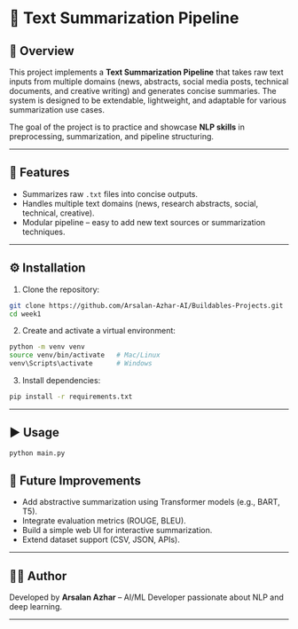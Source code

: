
# 📝 Text Summarization Pipeline

## 📌 Overview

This project implements a **Text Summarization Pipeline** that takes raw text inputs from multiple domains (news, abstracts, social media posts, technical documents, and creative writing) and generates concise summaries. The system is designed to be extendable, lightweight, and adaptable for various summarization use cases.

The goal of the project is to practice and showcase **NLP skills** in preprocessing, summarization, and pipeline structuring.


---

## 🚀 Features

* Summarizes raw `.txt` files into concise outputs.
* Handles multiple text domains (news, research abstracts, social, technical, creative).
* Modular pipeline – easy to add new text sources or summarization techniques.

---

## ⚙️ Installation

1. Clone the repository:

```bash
git clone https://github.com/Arsalan-Azhar-AI/Buildables-Projects.git
cd week1
```


2. Create and activate a virtual environment:

```bash
python -m venv venv
source venv/bin/activate   # Mac/Linux
venv\Scripts\activate      # Windows
```

3. Install dependencies:

```bash
pip install -r requirements.txt
```

---

## ▶️ Usage

```bash
python main.py
```

## 🔮 Future Improvements

* Add abstractive summarization using Transformer models (e.g., BART, T5).
* Integrate evaluation metrics (ROUGE, BLEU).
* Build a simple web UI for interactive summarization.
* Extend dataset support (CSV, JSON, APIs).

---

## 🧑‍💻 Author

Developed by **Arsalan Azhar** – AI/ML Developer passionate about NLP and deep learning.

---
